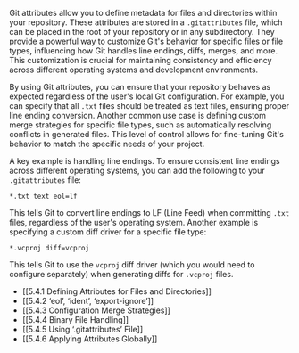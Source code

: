 Git attributes allow you to define metadata for files and directories within your repository. These attributes are stored in a `.gitattributes` file, which can be placed in the root of your repository or in any subdirectory. They provide a powerful way to customize Git's behavior for specific files or file types, influencing how Git handles line endings, diffs, merges, and more. This customization is crucial for maintaining consistency and efficiency across different operating systems and development environments.

By using Git attributes, you can ensure that your repository behaves as expected regardless of the user's local Git configuration. For example, you can specify that all `.txt` files should be treated as text files, ensuring proper line ending conversion. Another common use case is defining custom merge strategies for specific file types, such as automatically resolving conflicts in generated files. This level of control allows for fine-tuning Git's behavior to match the specific needs of your project.

A key example is handling line endings. To ensure consistent line endings across different operating systems, you can add the following to your `.gitattributes` file:

```
*.txt text eol=lf
```

This tells Git to convert line endings to LF (Line Feed) when committing `.txt` files, regardless of the user's operating system. Another example is specifying a custom diff driver for a specific file type:

```
*.vcproj diff=vcproj
```

This tells Git to use the `vcproj` diff driver (which you would need to configure separately) when generating diffs for `.vcproj` files.

- [[5.4.1 Defining Attributes for Files and Directories]]
- [[5.4.2 ‘eol’, ‘ident’, ‘export-ignore’]]
- [[5.4.3 Configuration Merge Strategies]]
- [[5.4.4 Binary File Handling]]
- [[5.4.5 Using ‘.gitattributes’ File]]
- [[5.4.6 Applying Attributes Globally]]